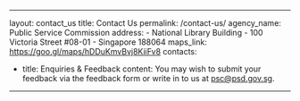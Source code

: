 ---
layout: contact_us
title: Contact Us
permalink: /contact-us/
agency_name: Public Service Commission
    address:
        - National Library Building
        - 100 Victoria Street #08-01
        - Singapore 188064
        maps_link: https://goo.gl/maps/hDDuKmvBvj8KiiFv8
contacts:
  - title: Enquiries & Feedback
    content:
   You may wish to submit your feedback via the feedback form or write in to us at psc@psd.gov.sg.
  ---
